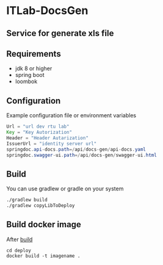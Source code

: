 # ITLab-DocsGen

## Service for generate xls file

## Requirements
* jdk 8 or higher
* spring boot
* loombok

## Configuration

Example configuration file or environment variables

```java
Url = "url dev rtu lab"
Key = "Key Autorization"
Header = "Header Autarization"
IssuerUrl = "identity server url"
springdoc.api-docs.path=/api/docs-gen/api-docs.yaml
springdoc.swagger-ui.path=/api/docs-gen/swagger-ui.html
```

## Build

You can use gradlew or gradle on your system
```bash
./gradlew build
./gradlew copyLibToDeploy
```

## Build docker image

After [build](#build)
```
cd deploy
docker build -t imagename .
```